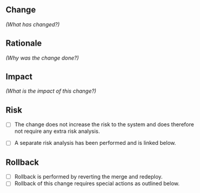 ## Change
*(What has changed?)*


## Rationale
*(Why was the change done?)*


## Impact
*(What is the impact of this change?)*


## Risk
- [ ] The change does not increase the risk to the system and does therefore not require any extra risk analysis.
- [ ] A separate risk analysis has been performed and is linked below.


## Rollback
- [ ] Rollback is performed by reverting the merge and redeploy.
- [ ] Rollback of this change requires special actions as outlined below.
